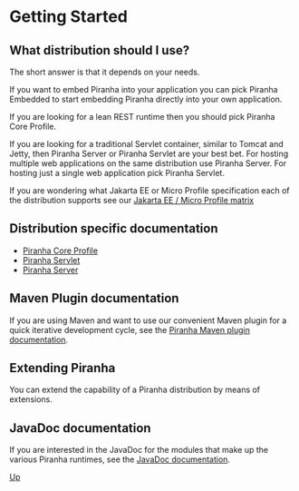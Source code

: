 # Getting Started

## What distribution should I use?

The short answer is that it depends on your needs. 

If you want to embed Piranha into your application you can pick Piranha Embedded to start embedding Piranha directly into your own application.

If you are looking for a lean REST runtime then you should pick Piranha Core Profile. 

If you are looking for a traditional Servlet container, similar to Tomcat and Jetty, then Piranha Server or Piranha Servlet are your best bet. For hosting multiple web applications on the same distribution use Piranha Server. For hosting just a single web application pick Piranha Servlet.

If you are wondering what Jakarta EE or Micro Profile specification each of the distribution supports see our [Jakarta EE / Micro Profile matrix](matrix.md)

## Distribution specific documentation

* [Piranha Core Profile](../core-profile/index.md)
* [Piranha Servlet](../servlet/index.md)
* [Piranha Server](../server/index.md)

## Maven Plugin documentation

If you are using Maven and want to use our convenient Maven plugin for a quick iterative development cycle, see the [Piranha Maven plugin documentation](../maven/piranha-maven-plugin/index.html).

## Extending Piranha

You can extend the capability of a Piranha distribution by means of extensions.

## JavaDoc documentation

If you are interested in the JavaDoc for the modules that make up the various Piranha runtimes, see the [JavaDoc documentation](https://javadoc.io/doc/cloud.piranha/project/latest/index.html).

[Up](../)
